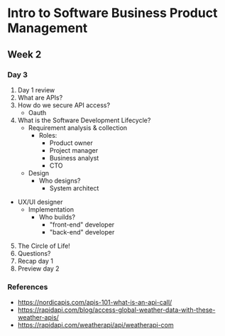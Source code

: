 # Intro to Software Business Product Management
## Week 2
### Day 3
1. Day 1 review
2. What are APIs?
3. How do we secure API access?
	* Oauth
4. What is the Software Development Lifecycle?
	* Requirement analysis & collection
		* Roles:
			* Product owner
			* Project manager
			* Business analyst
			* CTO
	* Design
		* Who designs?
			* System architect
* UX/UI designer
	* Implementation
		* Who builds?
			* "front-end" developer
			* "back-end" developer
5. The Circle of Life!
6. Questions?
7. Recap day 1
8. Preview day 2

### References
* https://nordicapis.com/apis-101-what-is-an-api-call/
* https://rapidapi.com/blog/access-global-weather-data-with-these-weather-apis/
* https://rapidapi.com/weatherapi/api/weatherapi-com

